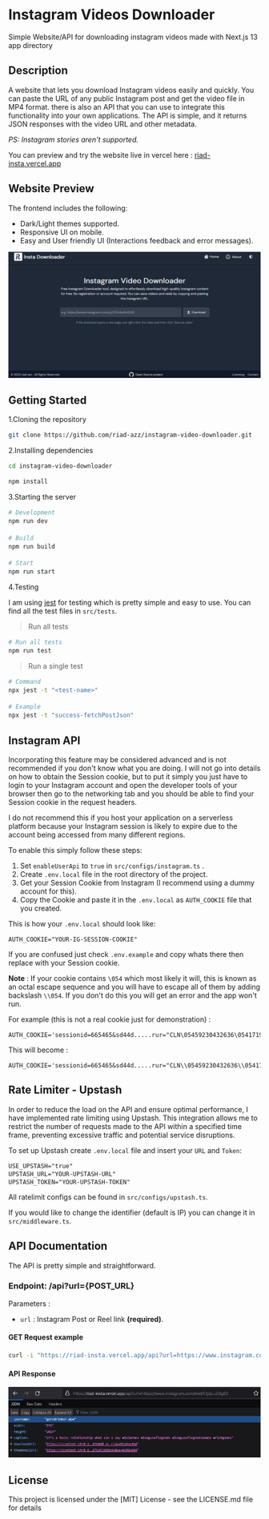 # Instagram Videos Downloader

Simple Website/API for downloading instagram videos made with Next.js 13 app directory

## Description

A website that lets you download Instagram videos easily and quickly. You can paste the URL of any public Instagram post and get the video file in MP4 format. there is also an API that you can use to integrate this functionality into your own applications. The API is simple, and it returns JSON responses with the video URL and other metadata.

_PS: Instagram stories aren't supported._

You can preview and try the website live in vercel here : [riad-insta.vercel.app](https://riad-insta.vercel.app/)

## Website Preview

The frontend includes the following:

- Dark/Light themes supported.
- Responsive UI on mobile.
- Easy and User friendly UI (Interactions feedback and error messages).

![Website preview](https://github.com/riad-azz/readme-storage/blob/main/instagram-videos-downloader/website-preview.png?raw=true)

## Getting Started

1.Cloning the repository

```bash
git clone https://github.com/riad-azz/instagram-video-downloader.git
```

2.Installing dependencies

```bash
cd instagram-video-downloader
```

```bash
npm install
```

3.Starting the server

```bash
# Development
npm run dev

# Build
npm run build

# Start
npm run start
```

4.Testing

I am using [jest](https://jestjs.io/) for testing which is pretty simple and easy to use. You can find all the test files in `src/tests`.

> Run all tests

```bash
# Run all tests
npm run test
```

> Run a single test

```bash
# Command
npx jest -t "<test-name>"

# Example
npx jest -t "success-fetchPostJson"
```

## Instagram API

Incorporating this feature may be considered advanced and is not recommended if you don't know what you are doing. I will not go into details on how to obtain the Session cookie, but to put it simply you just have to login to your Instagram account and open the developer tools of your browser then go to the networking tab and you should be able to find your Session cookie in the request headers.

I do not recommend this if you host your application on a serverless platform because your Instagram session is likely to expire due to the account being accessed from many different regions.

To enable this simply follow these steps:

1. Set `enableUserApi` to `true` in `src/configs/instagram.ts` .
2. Create `.env.local` file in the root directory of the project.
3. Get your Session Cookie from Instagram (I recommend using a dummy account for this).
4. Copy the Cookie and paste it in the `.env.local` as `AUTH_COOKIE` file that you created.

This is how your `.env.local` should look like:

```env
AUTH_COOKIE="YOUR-IG-SESSION-COOKIE"
```

If you are confused just check `.env.example` and copy whats there then replace with your Session cookie.

**Note** : If your cookie contains `\054` which most likely it will, this is known as an octal escape sequence and you will have to escape all of them by adding backslash `\\054`. If you don't do this you will get an error and the app won't run.

For example (this is not a real cookie just for demonstration) :

```env
AUTH_COOKIE='sessionid=665465&sd44d.....rur="CLN\05459230432636\0541719114429:01f7f46f618c340f4457ebb"'
```

This will become :

```env
AUTH_COOKIE='sessionid=665465&sd44d.....rur="CLN\\05459230432636\\0541719114429:01f7f46f618c340f4457ebb"'
```

## Rate Limiter - Upstash

In order to reduce the load on the API and ensure optimal performance, I have implemented rate limiting using Upstash. This integration allows me to restrict the number of requests made to the API within a specified time frame, preventing excessive traffic and potential service disruptions.

To set up Upstash create `.env.local` file and insert your `URL` and `Token`:

```env
USE_UPSTASH="true"
UPSTASH_URL="YOUR-UPSTASH-URL"
UPSTASH_TOKEN="YOUR-UPSTASH-TOKEN"
```

All ratelimit configs can be found in `src/configs/upstash.ts`.

If you would like to change the identifier (default is IP) you can change it in `src/middleware.ts`.

## API Documentation

The API is pretty simple and straightforward.

### Endpoint: /api?url={POST_URL}

Parameters :

- `url` : Instagram Post or Reel link **(required)**.

#### GET Request example

```bash
curl -i "https://riad-insta.vercel.app/api?url=https://www.instagram.com/p/CGh4a0iASGS"
```

#### API Response

![API response preview](https://github.com/riad-azz/readme-storage/blob/main/instagram-videos-downloader/api-response.png?raw=true)

## License

This project is licensed under the [MIT] License - see the LICENSE.md file for details

